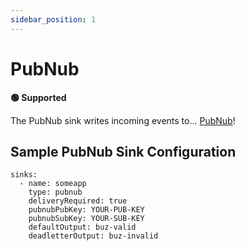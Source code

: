 ```yaml
---
sidebar_position: 1
---
```


# PubNub

**🟢 Supported**

The PubNub sink writes incoming events to... [PubNub](https://www.pubnub.com/)!


## Sample PubNub Sink Configuration
```
sinks:
  - name: someapp
    type: pubnub
    deliveryRequired: true
    pubnubPubKey: YOUR-PUB-KEY
    pubnubSubKey: YOUR-SUB-KEY
    defaultOutput: buz-valid
    deadletterOutput: buz-invalid
```
